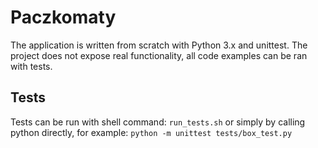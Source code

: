 # Paczkomaty
The application is written from scratch with Python 3.x and unittest. The project does not expose real functionality, all code examples can be ran with tests.

## Tests
Tests can be run with shell command: `run_tests.sh` or simply by calling python directly, for example: `python -m unittest tests/box_test.py`